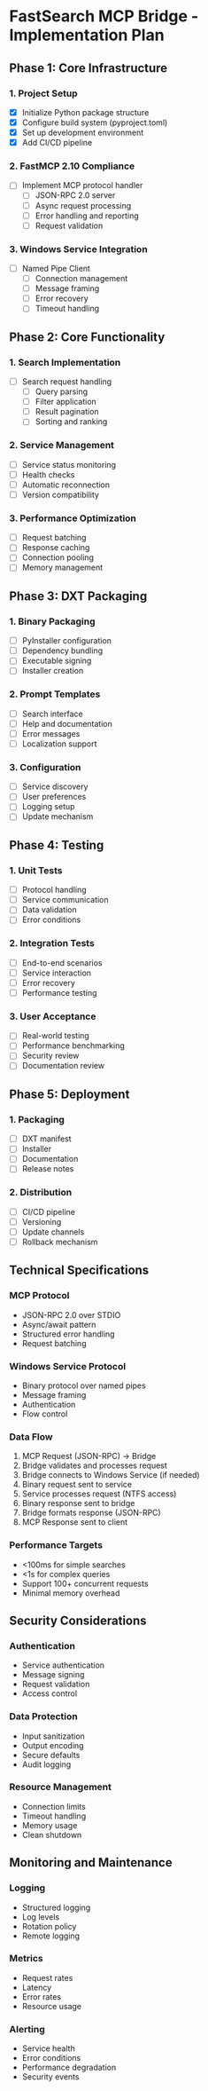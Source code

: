 # FastSearch MCP Bridge - Implementation Plan

## Phase 1: Core Infrastructure

### 1. Project Setup
- [x] Initialize Python package structure
- [x] Configure build system (pyproject.toml)
- [x] Set up development environment
- [x] Add CI/CD pipeline

### 2. FastMCP 2.10 Compliance
- [ ] Implement MCP protocol handler
  - [ ] JSON-RPC 2.0 server
  - [ ] Async request processing
  - [ ] Error handling and reporting
  - [ ] Request validation

### 3. Windows Service Integration
- [ ] Named Pipe Client
  - [ ] Connection management
  - [ ] Message framing
  - [ ] Error recovery
  - [ ] Timeout handling

## Phase 2: Core Functionality

### 1. Search Implementation
- [ ] Search request handling
  - [ ] Query parsing
  - [ ] Filter application
  - [ ] Result pagination
  - [ ] Sorting and ranking

### 2. Service Management
- [ ] Service status monitoring
- [ ] Health checks
- [ ] Automatic reconnection
- [ ] Version compatibility

### 3. Performance Optimization
- [ ] Request batching
- [ ] Response caching
- [ ] Connection pooling
- [ ] Memory management

## Phase 3: DXT Packaging

### 1. Binary Packaging
- [ ] PyInstaller configuration
- [ ] Dependency bundling
- [ ] Executable signing
- [ ] Installer creation

### 2. Prompt Templates
- [ ] Search interface
- [ ] Help and documentation
- [ ] Error messages
- [ ] Localization support

### 3. Configuration
- [ ] Service discovery
- [ ] User preferences
- [ ] Logging setup
- [ ] Update mechanism

## Phase 4: Testing

### 1. Unit Tests
- [ ] Protocol handling
- [ ] Service communication
- [ ] Data validation
- [ ] Error conditions

### 2. Integration Tests
- [ ] End-to-end scenarios
- [ ] Service interaction
- [ ] Error recovery
- [ ] Performance testing

### 3. User Acceptance
- [ ] Real-world testing
- [ ] Performance benchmarking
- [ ] Security review
- [ ] Documentation review

## Phase 5: Deployment

### 1. Packaging
- [ ] DXT manifest
- [ ] Installer
- [ ] Documentation
- [ ] Release notes

### 2. Distribution
- [ ] CI/CD pipeline
- [ ] Versioning
- [ ] Update channels
- [ ] Rollback mechanism

## Technical Specifications

### MCP Protocol
- JSON-RPC 2.0 over STDIO
- Async/await pattern
- Structured error handling
- Request batching

### Windows Service Protocol
- Binary protocol over named pipes
- Message framing
- Authentication
- Flow control

### Data Flow
1. MCP Request (JSON-RPC) → Bridge
2. Bridge validates and processes request
3. Bridge connects to Windows Service (if needed)
4. Binary request sent to service
5. Service processes request (NTFS access)
6. Binary response sent to bridge
7. Bridge formats response (JSON-RPC)
8. MCP Response sent to client

### Performance Targets
- <100ms for simple searches
- <1s for complex queries
- Support 100+ concurrent requests
- Minimal memory overhead

## Security Considerations

### Authentication
- Service authentication
- Message signing
- Request validation
- Access control

### Data Protection
- Input sanitization
- Output encoding
- Secure defaults
- Audit logging

### Resource Management
- Connection limits
- Timeout handling
- Memory usage
- Clean shutdown

## Monitoring and Maintenance

### Logging
- Structured logging
- Log levels
- Rotation policy
- Remote logging

### Metrics
- Request rates
- Latency
- Error rates
- Resource usage

### Alerting
- Service health
- Error conditions
- Performance degradation
- Security events
